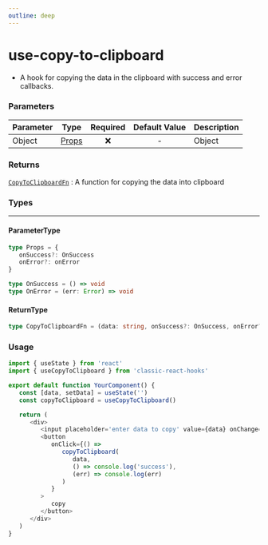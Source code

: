 ```yaml
---
outline: deep
---
```


# use-copy-to-clipboard

-  A hook for copying the data in the clipboard with success and error callbacks.

### Parameters

| Parameter |          Type           | Required | Default Value | Description |
| --------- | :---------------------: | :------: | :-----------: | ----------- |
| Object    | [Props](#parametertype) |    ❌    |       -       | Object      |

### Returns

[`CopyToClipboardFn`](#returntype) : A function for copying the data into clipboard

### Types

---

#### ParameterType

```ts
type Props = {
   onSuccess?: OnSuccess
   onError?: onError
}

type OnSuccess = () => void
type OnError = (err: Error) => void
```

#### ReturnType

```ts
type CopyToClipboardFn = (data: string, onSuccess?: OnSuccess, onError?: OnError) => Promise<void>
```

### Usage

```ts
import { useState } from 'react'
import { useCopyToClipboard } from 'classic-react-hooks'

export default function YourComponent() {
   const [data, setData] = useState('')
   const copyToClipboard = useCopyToClipboard()

   return (
      <div>
         <input placeholder='enter data to copy' value={data} onChange={(e) => setData(e.target.value)} />
         <button
            onClick={() =>
               copyToClipboard(
                  data,
                  () => console.log('success'),
                  (err) => console.log(err)
               )
            }
         >
            copy
         </button>
      </div>
   )
}
```
